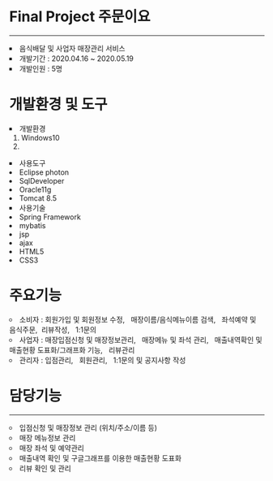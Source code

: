 # Final Project 주문이요

<hr>

<li type="square">음식배달 및 사업자 매장관리 서비스</li>

<li type="square">개발기간 : 2020.04.16 ~ 2020.05.19</li>

<li type="square">개발인원 : 5명</li>

# 개발환경 및 도구


<li type="square"> 개발환경
 <ol>
 <li> Windows10 <li>
 </ol>
  </li>
<li type="square"> 사용도구 
 <li> Eclipse photon
 <li> SqlDeveloper
 <li> Oracle11g
  <li>Tomcat 8.5
  </li>
  
<li type="square"> 사용기술
<li> Spring Framework
 <li> mybatis
 <li> jsp
 <li> ajax
<li> HTML5
 <li>CSS3
  </li>


# 주요기능 

<div>
  
  <li type="circle">소비자 : 회원가입 및 회원정보 수정, &nbsp 매장이름/음식메뉴이름 검색, &nbsp 좌석예약 및 음식주문,&nbsp 리뷰작성, &nbsp 1:1문의 </li>
  
  <li type="circle">사업자 : 매장입점신청 및 매장정보관리, &nbsp 매장메뉴 및 좌석 관리, &nbsp 매출내역확인 및 매출현황 도표화/그래프화 기능, &nbsp  리뷰관리</li>
  
  <li type="circle">관리자 : 입점관리, &nbsp 회원관리, &nbsp 1:1문의 및 공지사항 작성 </li>
  
  </div>
  
 # 담당기능
 
 <hr>
 
 <li type="circle"> 입점신청 및 매장정보 관리 (위치/주소/이름 등)
 <li type="circle"> 매장 메뉴정보 관리
 <li type="circle"> 매장 좌석 및 예약관리
 <li type="circle"> 매출내역 확인 및 구글그래프를 이용한 매출현황 도표화
 <li type="circle"> 리뷰 확인 및 관리



